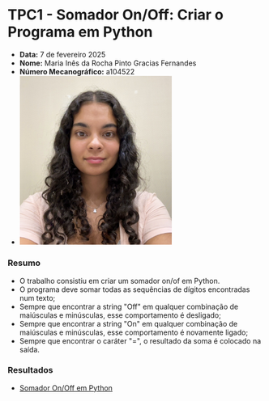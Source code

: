 # TPC1 - Somador On/Off: Criar o Programa em Python

- **Data:** 7 de fevereiro 2025
- **Nome:** Maria Inês da Rocha Pinto Gracias Fernandes
- **Número Mecanográfico:** a104522
- <img src="../foto.jpg" alt="foto" width="300">

### Resumo 
- O trabalho consistiu em criar um somador on/of em Python.
- O programa deve somar todas as sequências de dígitos encontradas num texto;
- Sempre que encontrar a string "Off" em qualquer combinação de maiúsculas e minúsculas, esse comportamento é desligado;
- Sempre que encontrar a string "On" em qualquer combinação de maiúsculas e minúsculas, esse comportamento é novamente ligado;
- Sempre que encontrar o caráter "=", o resultado da soma é colocado na saída.

### Resultados
- [Somador On/Off em Python](https://github.com/24inesfernandes/PL2025-A104522/blob/main/TPC1/tpc1.py)
